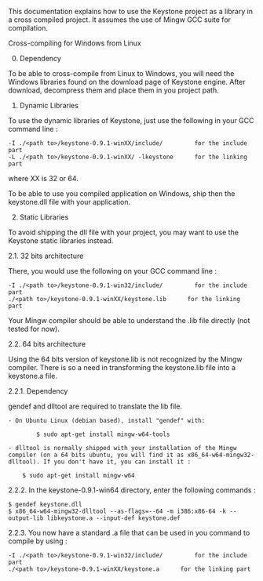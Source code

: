 This documentation explains how to use the Keystone project as a library in a cross compiled project. It assumes the use of Mingw GCC suite for compilation.

Cross-compiling for Windows from Linux

0. Dependency
  
To be able to cross-compile from Linux to Windows, you will need the Windows libraries found on the download page of Keystone engine. After download, decompress them and place them in you project path.


1. Dynamic Libraries
  
To use the dynamic libraries of Keystone, just use the following in your GCC command line :

	-I ./<path to>/keystone-0.9.1-winXX/include/	     for the include part
	-L ./<path to>/keystone-0.9.1-winXX/ -lkeystone      for the linking part

where XX is 32 or 64.

To be able to use you compiled application on Windows, ship then the keystone.dll file with your application.


2. Static Libraries
  
To avoid shipping the dll file with your project, you may want to use the Keystone static libraries instead.

2.1. 32 bits architecture

There, you would use the following on your GCC command line :

	-I ./<path to>/keystone-0.9.1-win32/include/	     for the include part
	./<path to>/keystone-0.9.1-winXX/keystone.lib      for the linking part

Your Mingw compiler should be able to understand the .lib file directly (not tested for now).

2.2. 64 bits architecture

Using the 64 bits version of keystone.lib is not recognized by the Mingw compiler. There is so a need in transforming the keystone.lib file into a keystone.a file.

2.2.1. Dependency

gendef and dlltool are required to translate the lib file.

	- On Ubuntu Linux (debian based), install "gendef" with:

			$ sudo apt-get install mingw-w64-tools
  
	- dlltool is normally shipped with your installation of the Mingw compiler (on a 64 bits ubuntu, you will find it as x86_64-w64-mingw32-dlltool). If you don't have it, you can install it :
        		
		$ sudo apt-get install mingw-w64

2.2.2. In the keystone-0.9.1-win64 directory, enter the following commands :

	$ gendef keystone.dll
	$ x86_64-w64-mingw32-dlltool --as-flags=--64 -m i386:x86-64 -k --output-lib libkeystone.a --input-def keystone.def


2.2.3. You now have a standard .a file that can be used in you command to compile by using :

	-I ./<path to>/keystone-0.9.1-win32/include/	     for the include part
    ./<path to>/keystone-0.9.1-winXX/keystone.a      for the linking part
